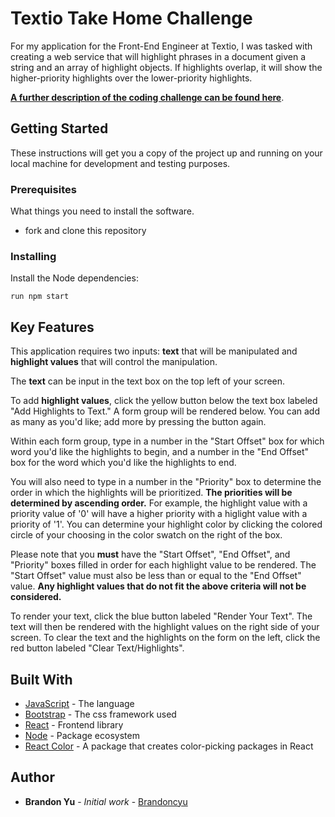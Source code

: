 # Textio Take Home Challenge

For my application for the Front-End Engineer at Textio, I was tasked with creating a web service that will highlight phrases in a document given a string and an array of highlight objects. If highlights overlap, it will show the higher-priority highlights over the lower-priority highlights.

**[A further description of the coding challenge can be found here](./Short-Take-Home-Textio-Application-Engineering.pdf)**.

## Getting Started

These instructions will get you a copy of the project up and running on your local machine for development and testing purposes.

### Prerequisites

What things you need to install the software.

* fork and clone this repository

### Installing

Install the Node dependencies:

```shell
run npm start
```

## Key Features

This application requires two inputs: **text** that will be manipulated and **highlight values** that will control the manipulation.

The **text** can be input in the text box on the top left of your screen.

To add **highlight values**, click the yellow button below the text box labeled "Add Highlights to Text." A form group will be rendered below. You can add as many as you'd like; add more by pressing the button again.

Within each form group, type in a number in the "Start Offset" box for which word you'd like the highlights to begin, and a number in the "End Offset" box for the word which you'd like the highlights to end.

You will also need to type in a number in the "Priority" box to determine the order in which the highlights will be prioritized. **The priorities will be determined by ascending order.** For example, the highlight value with a priority value of '0' will have a higher priority with a higlight value with a priority of '1'. You can determine your highlight color by clicking the colored circle of your choosing in the color swatch on the right of the box.

Please note that you **must** have the "Start Offset", "End Offset", and "Priority" boxes filled in order for each highlight value to be rendered. The "Start Offset" value must also be less than or equal to the "End Offset" value. **Any highlight values that do not fit the above criteria will not be considered.**

To render your text, click the blue button labeled "Render Your Text". The text will then be rendered with the highlight values on the right side of your screen. To clear the text and the highlights on the form on the left, click the red button labeled "Clear Text/Highlights".

## Built With

* [JavaScript](https://www.javascript.com/) - The language
* [Bootstrap](https://bootstrap.com/) - The css framework used
* [React](https://reactjs.org/) - Frontend library
* [Node](https://nodejs.org/en/) - Package ecosystem
* [React Color](https://casesandberg.github.io/react-color/) - A package that creates color-picking packages in React

## Author

* **Brandon Yu** - *Initial work* - [Brandoncyu](https://github.com/Brandoncyu)
